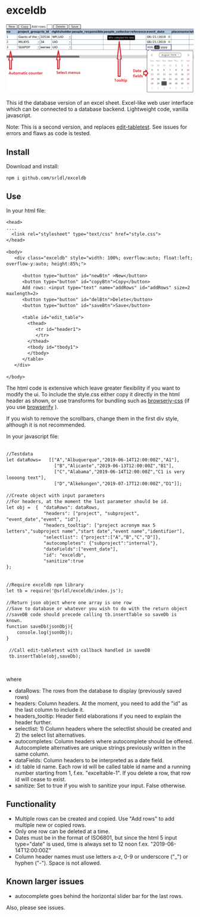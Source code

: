 # exceldb  

![alt text](https://github.com/srldl/exceldb/blob/master/img/exceldb.jpg)

This id the database version of an excel sheet. Excel-like web user interface which can be connected to a database backend. Lightweight code, vanilla javascript. 

Note: This is a second version, and replaces [edit-tabletest]( https://github.com/srldl/edit-tabletest). 
See issues for errors and flaws as code is tested.
  


## Install

Download and install:

```
npm i github.com/srldl/exceldb
```

## Use


In your html file:
  
  ```
  <head>
  ....
	<link rel="stylesheet" type="text/css" href="style.css">
  </head>
  
  <body>
     <div class="exceldb" style="width: 100%; overflow:auto; float:left; overflow-y:auto; height:85%;">
      
        <button type="button" id="newBtn" >New</button>
        <button type="button" id="copyBtn">Copy</button>
        Add rows: <input type="text" name="addRows" id="addRows" size=2 maxlength=2>
        <button type="button" id="delBtn">Delete</button>
        <button type="button" id="saveBtn">Save</button>

        <table id="edit_table">
          <thead>
             <tr id="header1">
             </tr>
          </thead>
          <tbody id="tbody1">
          </tbody>
        </table>
     </div>

  </body>
  
  ```
The html code is extensive which leave greater flexibility if you want to modify the ui. To include the style.css either copy it directly in the html header as shown, or use transforms for bundling such as [browseriy-css](https://www.npmjs.com/package/browserify-css) (if you use [browserify](http://browserify.org/) ).

If you wish to remove the scrollbars, change them in the first div style, although it is not recommended.

In your javascript file:

```

//Testdata
let dataRows=   [["A","Albuquerque","2019-06-14T12:00:00Z","A1"],
                  ["B","Alicante","2019-06-13T12:00:00Z","B1"],
                  ["C","Alabama","2019-06-14T12:00:00Z","C1 is very loooong text"],
                  ["D","Alkekongen","2019-07-17T12:00:00Z","D1"]];

//Create object with input parameters
//For headers, at the moment the last parameter should be id.
let obj =  {  "dataRows": dataRows,
              "headers": ["project", "subproject", "event_date","event", "id"],
              "headers_tooltip": ["project acronym max 5 letters","subproject name","start date","event name","identifier"],
              "selectlist": {"project":["A","B","C","D"]},
              "autocompletes": {"subproject":"internal"},
              "dateFields":["event_date"],
              "id": "exceldb",
              "sanitize":true
};


//Require exceldb npm library
let tb = require('@srldl/exceldb/index.js');
 
//Return json object where one array is one row
//Save to database or whatever you wish to do with the return object
//saveDB code should precede calling tb.insertTable so saveDb is known.
function saveDb(jsonObj){
    console.log(jsonObj);
}
  
 //Call edit-tabletest with callback handled in saveDB
 tb.insertTable(obj,saveDb);

  
```
  where
- dataRows: The rows from the database to display (previously saved rows)
- headers: Column headers. At the moment, you need to add the "id" as the last column to include it.
- headers_tooltip: Header field elaborations if you need to explain the header further.
- selectlist: 1) Column headers where the selectlist should be created and 2) the select list alternatives.
- autocompletes: Column headers where autocomplete should be offered. Autocomplete alternatives are unique strings previously written in the same column.
- dataFields: Column headers to be interpreted as a date field.
- id: table id name. Each row id will be called table id name and a running number starting from 1, f.ex. "exceltable-1". If you delete a row, that row id will cease to exist.
- sanitize: Set to true if you wish to sanitize your input. False otherwise.

## Functionality
- Multiple rows can be created and copied. Use "Add rows" to add multiple new or copied rows.
- Only one row can be deleted at a time.
- Dates must be in the format of ISO6801, but since the html 5 input type="date" is used, time is always set to 12 noon f.ex.   "2019-06-14T12:00:00Z"
- Column header names must use letters a-z, 0-9 or underscore ("_") or hyphen ("-"). Space is not allowed.
  
  
 ## Known larger issues
 - autocomplete goes behind the horizontal slider bar for the last rows.
 
 Also, please see issues.
 
  
 








